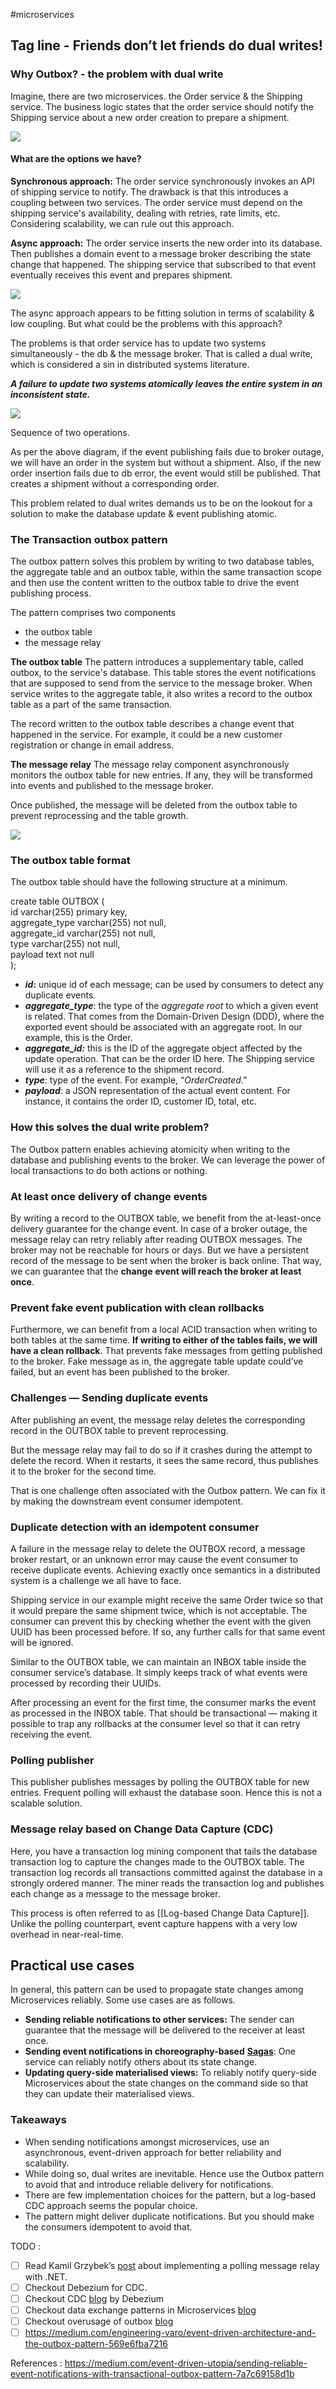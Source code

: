 #microservices
## Tag line - Friends don’t let friends do dual writes!


### Why Outbox? - the problem with dual write
Imagine, there are two microservices. the Order service & the Shipping service. The business logic states that the order service should notify the Shipping service about a new order creation to prepare a shipment.

![](https://miro.medium.com/max/1400/1*9y1sztLbXlRTES8iJ6o0rw.png)

#### What are the options we have?
**Synchronous approach:** The order service synchronously invokes an API of shipping service to notify. The drawback is that this introduces a coupling between two services. The order service must depend on the shipping service's availability, dealing with retries, rate limits, etc. Considering scalability, we can rule out this approach.

**Async approach:** The order service inserts the new order into its database. Then publishes a domain event to a message broker describing the state change that happened. The shipping service that subscribed to that event eventually receives this event and prepares shipment.

![](https://miro.medium.com/max/1400/1*5svc7TChGSLj5Qu0Hm_1DA.png)

The async approach appears to be fitting solution in terms of scalability & low coupling. But what could be the problems with this approach?

The problems is that order service has to update two systems simultaneously - the db & the message broker. That is called a dual write, which is considered a sin in distributed systems literature.

***A failure to update two systems atomically leaves the entire system in an inconsistent state.***

![](https://miro.medium.com/max/1400/1*9MaF8X-9vcRza6KtKix3BA.png)

Sequence of two operations.

As per the above diagram, if the event publishing fails due to broker outage, we will have an order in the system but without a shipment. Also, if the new order insertion fails due to db error, the event would still be published. That creates a shipment without a corresponding order.

This problem related to dual writes demands us to be on the lookout for a solution to make the database update & event publishing atomic. 

### The Transaction outbox pattern
The outbox pattern solves this problem by writing to two database tables, the aggregate table and an outbox table, within the same transaction scope and then use the content written to the outbox table to drive the event publishing process.

The pattern comprises two components
- the outbox table
- the message relay

**The outbox table**
The pattern introduces a supplementary table, called outbox, to the service's database. This table stores the event notifications that are supposed to send from the service to the message broker. When service writes to the aggregate table, it also writes a record to the outbox table as a part of the same transaction.

The record written to the outbox table describes a change event that happened in the service. For example, it could be a new customer registration or change in email address.

**The message relay**
The message relay component asynchronously monitors the outbox table for new entries. If any, they will be transformed into events and published to the message broker.

Once published, the message will be deleted from the outbox table to prevent reprocessing and the table growth.

![](https://miro.medium.com/max/1400/1*FvKGbWicxxqOBSqCQZ3PHA.png)


### The outbox table format

The outbox table should have the following structure at a minimum.

create table OUTBOX (  
 id varchar(255) primary key,  
 aggregate_type varchar(255) not null,  
 aggregate_id varchar(255) not null,  
 type varchar(255) not null,  
 payload text not null  
);

-   **_id_:** unique id of each message; can be used by consumers to detect any duplicate events.
-   **_aggregate_type_**: the type of the _aggregate root_ to which a given event is related. That comes from the Domain-Driven Design (DDD), where the exported event should be associated with an aggregate root. In our example, this is the Order.
-   **_aggregate_id:_** this is the ID of the aggregate object affected by the update operation. That can be the order ID here. The Shipping service will use it as a reference to the shipment record.
-   **_type_**: type of the event. For example, “_OrderCreated_.”
-   **_payload_**: a JSON representation of the actual event content. For instance, it contains the order ID, customer ID, total, etc.


### How this solves the dual write problem?
The Outbox pattern enables achieving atomicity when writing to the database and publishing events to the broker. We can leverage the power of local transactions to do both actions or nothing.

### At least once delivery of change events
By writing a record to the OUTBOX table, we benefit from the at-least-once delivery guarantee for the change event. In case of a broker outage, the message relay can retry reliably after reading OUTBOX messages. The broker may not be reachable for hours or days. But we have a persistent record of the message to be sent when the broker is back online. That way, we can guarantee that the **change** **event will reach the broker at least once**.

### Prevent fake event publication with clean rollbacks
Furthermore, we can benefit from a local ACID transaction when writing to both tables at the same time. **If writing to either of the tables fails, we will have a clean rollback**. That prevents fake messages from getting published to the broker. Fake message as in, the aggregate table update could’ve failed, but an event has been published to the broker.

### Challenges — Sending duplicate events
After publishing an event, the message relay deletes the corresponding record in the OUTBOX table to prevent reprocessing.

But the message relay may fail to do so if it crashes during the attempt to delete the record. When it restarts, it sees the same record, thus publishes it to the broker for the second time.

That is one challenge often associated with the Outbox pattern. We can fix it by making the downstream event consumer idempotent.

### Duplicate detection with an idempotent consumer
A failure in the message relay to delete the OUTBOX record, a message broker restart, or an unknown error may cause the event consumer to receive duplicate events. Achieving exactly once semantics in a distributed system is a challenge we all have to face.

Shipping service in our example might receive the same Order twice so that it would prepare the same shipment twice, which is not acceptable. The consumer can prevent this by checking whether the event with the given UUID has been processed before. If so, any further calls for that same event will be ignored.

Similar to the OUTBOX table, we can maintain an INBOX table inside the consumer service’s database. It simply keeps track of what events were processed by recording their UUIDs.

After processing an event for the first time, the consumer marks the event as processed in the INBOX table. That should be transactional — making it possible to trap any rollbacks at the consumer level so that it can retry receiving the event.

### Polling publisher
This publisher publishes messages by polling the OUTBOX table for new entries. Frequent polling will exhaust the database soon. Hence this is not a scalable solution. 

### Message relay based on Change Data Capture (CDC)
Here, you have a transaction log mining component that tails the database transaction log to capture the changes made to the OUTBOX table. The transaction log records all transactions committed against the database in a strongly ordered manner. The miner reads the transaction log and publishes each change as a message to the message broker.

This process is often referred to as [[Log-based Change Data Capture]]. Unlike the polling counterpart, event capture happens with a very low overhead in near-real-time.

## Practical use cases
In general, this pattern can be used to propagate state changes among Microservices reliably. Some use cases are as follows.

-   **Sending reliable notifications to other services:** The sender can guarantee that the message will be delivered to the receiver at least once.
-   **Sending event notifications in choreography-based** [**Sagas**](https://microservices.io/patterns/data/saga.html): One service can reliably notify others about its state change.
-   **Updating query-side materialised views:** To reliably notify query-side Microservices about the state changes on the command side so that they can update their materialised views.

### Takeaways

-   When sending notifications amongst microservices, use an asynchronous, event-driven approach for better reliability and scalability.
-   While doing so, dual writes are inevitable. Hence use the Outbox pattern to avoid that and introduce reliable delivery for notifications.
-   There are few implementation choices for the pattern, but a log-based CDC approach seems the popular choice.
-   The pattern might deliver duplicate notifications. But you should make the consumers idempotent to avoid that.


TODO : 
- [ ] Read Kamil Grzybek’s [post](http://www.kamilgrzybek.com/design/the-outbox-pattern/) about implementing a polling message relay with .NET.
- [ ] Checkout Debezium for CDC. 
- [ ] Checkout CDC [blog](https://debezium.io/blog/2018/07/19/advantages-of-log-based-change-data-capture/) by Debezium
- [ ] Checkout data exchange patterns in Microservices [blog](https://debezium.io/blog/2019/02/19/reliable-microservices-data-exchange-with-the-outbox-pattern/)
- [ ] Checkout overusage of outbox [blog](https://www.squer.at/en/blog/stop-overusing-the-outbox-pattern/)
- [ ] https://medium.com/engineering-varo/event-driven-architecture-and-the-outbox-pattern-569e6fba7216

References :
https://medium.com/event-driven-utopia/sending-reliable-event-notifications-with-transactional-outbox-pattern-7a7c69158d1b
